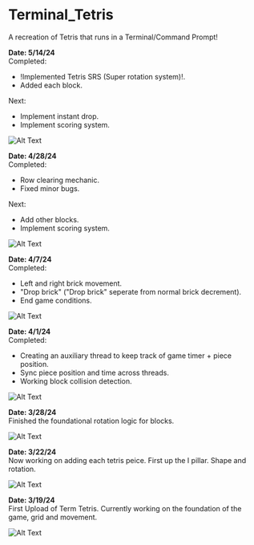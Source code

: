 # Terminal_Tetris
A recreation of Tetris that runs in a Terminal/Command Prompt!

**Date: 5/14/24** <br />
Completed:
- !Implemented Tetris SRS (Super rotation system)!.
- Added each block.

Next: 
- Implement instant drop.
- Implement scoring system.
  
![Alt Text](https://github.com/KChun510/TermTris_Tetris-In-the-CLI/blob/a9be897db950d608faca4e6c6e3da586c31d1b54/newest_termtris.gif)




**Date: 4/28/24** <br />
Completed:
- Row clearing mechanic.
- Fixed minor bugs.

Next: 
- Add other blocks.
- Implement scoring system.
  
![Alt Text](https://github.com/KChun510/TermTris_Tetris-In-the-CLI/blob/81249871d71c5b1b52c4555752b9d48cf5dfda50/CommandPrompt2024-04-2819-06-55-ezgif.com-video-to-gif-converter.gif)



**Date: 4/7/24** <br />
Completed:
- Left and right brick movement.
- "Drop brick" ("Drop brick" seperate from normal brick decrement).
- End game conditions.


![Alt Text](https://github.com/KChun510/TermTris_Tetris-In-the-CLI/blob/extra_content/Untitledvideo-MadewithClipchamp-ezgif.com-video-to-gif-converter.gif)

  

**Date: 4/1/24** <br />
Completed:
- Creating an auxiliary thread to keep track of game timer + piece position.
- Sync piece position and time across threads.
- Working block collision detection.

![Alt Text](https://github.com/KChun510/TermTris_Tetris-In-the-CLI/blob/extra_content/Term_Tetris_Video-ezgif.com-video-to-gif-converter.gif)




**Date: 3/28/24** <br />
Finished the foundational rotation logic for blocks.

![Alt Text](https://github.com/KChun510/TermTris_Tetris-In-the-CLI/blob/extra_content/term_tetris_gif_3_28_24.gif)



**Date: 3/22/24** <br />
Now working on adding each tetris peice. First up the I pillar. Shape and rotation.

![Alt Text](https://github.com/KChun510/TermTris_Tetris-In-the-CLI/blob/extra_content/termtris_vid_v.1.2.gif)




**Date: 3/19/24** <br />
First Upload of Term Tetris. Currently working on the foundation of the game, grid and movement.


![Alt Text](https://github.com/KChun510/TermTris_Tetris-In-the-CLI/blob/extra_content/term_tetris.gif)


